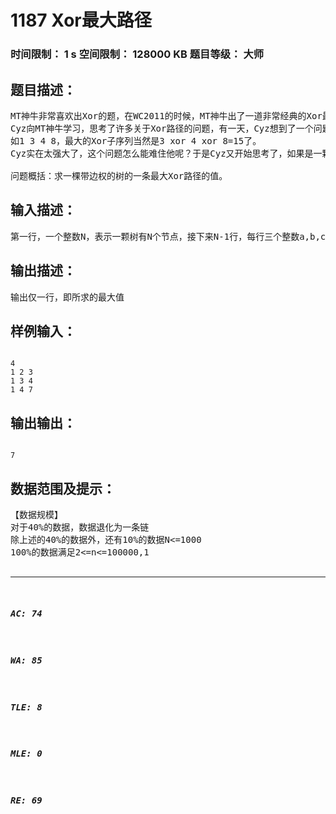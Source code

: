 # 1187 Xor最大路径   
### 时间限制： 1 s     空间限制： 128000 KB     题目等级： 大师  
## 题目描述：  

<pre>
MT神牛非常喜欢出Xor的题，在WC2011的时候，MT神牛出了一道非常经典的Xor最大路径题。
Cyz向MT神牛学习，思考了许多关于Xor路径的问题，有一天，Cyz想到了一个问题，给出一个序列，求这个序列的连续子序列的Xor值最大。
如1 3 4 8，最大的Xor子序列当然是3 xor 4 xor 8=15了。
Cyz实在太强大了，这个问题怎么能难住他呢？于是Cyz又开始思考了，如果是一颗树呢，如何求出这棵带边权的树的一条最大Xor路径呢？但是谁都知道Cyz实在太强大了，马上想到了解决这个问题的高效算法，但是Cyz总是不愿去机房写代码，于是他把这个easy的问题，交给了你，希望你能尽快帮他写完代码。
 
问题概括：求一棵带边权的树的一条最大Xor路径的值。
</pre>
  
  
## 输入描述：  

<pre>
第一行，一个整数N，表示一颗树有N个节点，接下来N-1行，每行三个整数a,b,c表示节点a和节点b之间有条权值为c的边
</pre>
  
  
## 输出描述：  

<pre>
输出仅一行，即所求的最大值
</pre>
  
  
## 样例输入：  

<pre><code>
4
1 2 3
1 3 4
1 4 7
</code></pre>
  
  
## 输出输出：  

<pre><code>
7
</code></pre>
  
  
## 数据范围及提示：  

<pre>
【数据规模】
对于40%的数据，数据退化为一条链
除上述的40%的数据外，还有10%的数据N<=1000
100%的数据满足2<=n<=100000,1<a,b<=N,C<=2^31-1
</pre>
  
  
***  

##### AC: 74  
##### WA: 85  
##### TLE: 8  
##### MLE: 0  
##### RE: 69  
